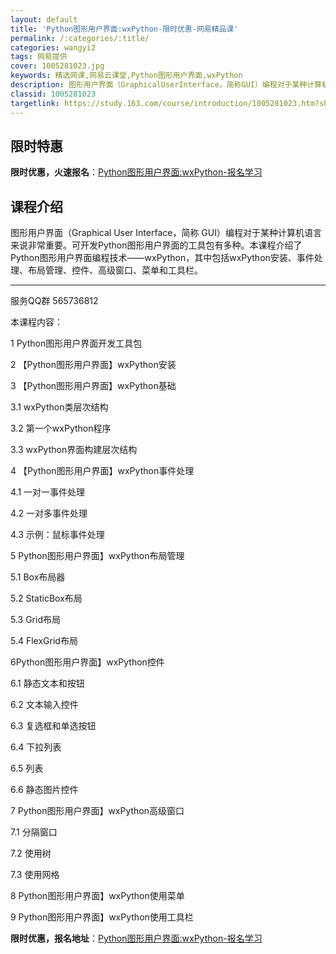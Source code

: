 ```yaml
---
layout: default
title: 'Python图形用户界面:wxPython-限时优惠-网易精品课'
permalink: /:categories/:title/
categories: wangyi2
tags: 网易提供
cover: 1005281023.jpg
keywords: 精选网课,网易云课堂,Python图形用户界面,wxPython
description: 图形用户界面（GraphicalUserInterface，简称GUI）编程对于某种计算机语言来说非常重要。可开发Pyt
classid: 1005281023
targetlink: https://study.163.com/course/introduction/1005281023.htm?share=1&shareId=1025206652&utm_campaign=share&utm_medium=iphoneShare&utm_source=&utm_u=1025206652
---
```


## 限时特惠

**限时优惠，火速报名**：[Python图形用户界面:wxPython-报名学习](https://study.163.com/course/introduction/1005281023.htm?share=1&shareId=1025206652&utm_campaign=share&utm_medium=iphoneShare&utm_source=&utm_u=1025206652)

## 课程介绍

图形用户界面（Graphical User Interface，简称 GUI）编程对于某种计算机语言来说非常重要。可开发Python图形用户界面的工具包有多种。本课程介绍了Python图形用户界面编程技术——wxPython，其中包括wxPython安装、事件处理、布局管理、控件、高级窗口、菜单和工具栏。

-------------------------------

服务QQ群 565736812

本课程内容：

1 Python图形用户界面开发工具包

2 【Python图形用户界面】wxPython安装

3 【Python图形用户界面】wxPython基础

3.1 wxPython类层次结构

3.2 第一个wxPython程序

3.3 wxPython界面构建层次结构

4 【Python图形用户界面】wxPython事件处理

4.1 一对一事件处理

4.2 一对多事件处理

4.3 示例：鼠标事件处理

5 Python图形用户界面】wxPython布局管理

5.1 Box布局器

5.2 StaticBox布局

5.3 Grid布局

5.4 FlexGrid布局

6Python图形用户界面】wxPython控件

6.1 静态文本和按钮

6.2 文本输入控件

6.3 复选框和单选按钮

6.4 下拉列表

6.5 列表

6.6 静态图片控件

7 Python图形用户界面】wxPython高级窗口

7.1 分隔窗口

7.2 使用树

7.3 使用网格

8 Python图形用户界面】wxPython使用菜单

9 Python图形用户界面】wxPython使用工具栏

**限时优惠，报名地址**：[Python图形用户界面:wxPython-报名学习](https://study.163.com/course/introduction/1005281023.htm?share=1&shareId=1025206652&utm_campaign=share&utm_medium=iphoneShare&utm_source=&utm_u=1025206652)

